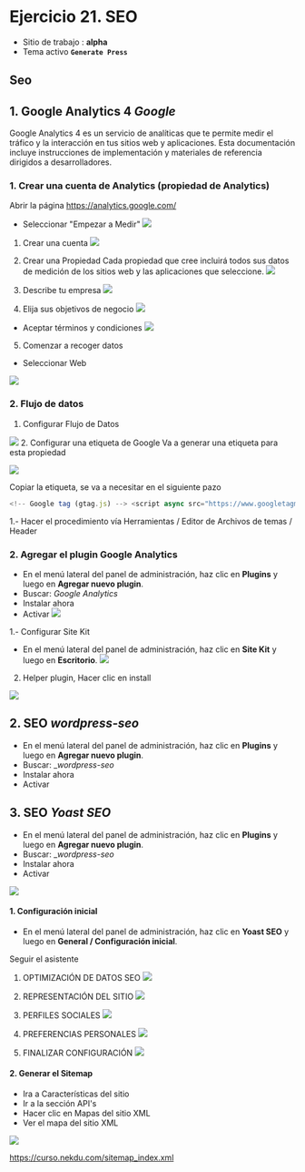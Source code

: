 # Ejercicio 21.  SEO

- Sitio de trabajo : **alpha**
- Tema activo **`Generate Press`**

## Seo


## 1. Google Analytics 4 _Google_

Google Analytics 4 es un servicio de analíticas que te permite medir el tráfico y la interacción en tus sitios web y aplicaciones. Esta documentación incluye instrucciones de implementación y materiales de referencia dirigidos a desarrolladores.

### 1. Crear una cuenta de Analytics (propiedad de Analytics)
Abrir la página https://analytics.google.com/
- Seleccionar "Empezar a Medir"
![](https://i.imgur.com/i6XHN8F.png)

1. Crear una cuenta
![](https://i.imgur.com/BmOiaOa.png)
2. Crear una Propiedad
Cada propiedad que cree incluirá todos sus datos de medición de los sitios web y las aplicaciones que seleccione.
![](https://i.imgur.com/LrEQn5m.png)

3. Describe tu empresa
![](https://i.imgur.com/D3rKHm6.png)

4. Elija sus objetivos de negocio
![](https://i.imgur.com/8bjzZXT.png)

- Aceptar términos y condiciones
![](https://i.imgur.com/TCe3F5e.png)

5. Comenzar a recoger datos
- Seleccionar Web

![](https://i.imgur.com/ZUFWCcL.png)
### 2.  Flujo de datos
1. Configurar Flujo de Datos

![](https://i.imgur.com/2qjAjJr.png)
2. Configurar una etiqueta de Google
Va a generar una etiqueta para esta propiedad

![](https://i.imgur.com/RdBBAgy.png)

Copiar la etiqueta, se va a necesitar en el siguiente pazo

```javascript
<!-- Google tag (gtag.js) --> <script async src="https://www.googletagmanager.com/gtag/js?id=G-WS8K0MDBPF"></script> <script> window.dataLayer = window.dataLayer || []; function gtag(){dataLayer.push(arguments);} gtag('js', new Date()); gtag('config', 'G-WS8K0MDBPF'); </script>
```

1.- Hacer el procedimiento vía 
Herramientas / Editor de Archivos de temas / Header


### 2. Agregar el plugin Google Analytics
- En el menú lateral del panel de administración, haz clic en **Plugins** y luego en **Agregar nuevo plugin**.
- Buscar: _Google Analytics_
- Instalar ahora
- Activar
![](https://i.imgur.com/TMaIJwi.png)

1.- Configurar Site Kit
- En el menú lateral del panel de administración, haz clic en **Site Kit** y luego en **Escritorio**.
![](https://i.imgur.com/cCh32rZ.png)

2. Helper plugin, Hacer clic en install

![](https://i.imgur.com/EwLnbXY.png)








## 2. SEO  _wordpress-seo_
- En el menú lateral del panel de administración, haz clic en **Plugins** y luego en **Agregar nuevo plugin**.
- Buscar: __wordpress-seo_
- Instalar ahora
- Activar


## 3. SEO  _Yoast SEO_
- En el menú lateral del panel de administración, haz clic en **Plugins** y luego en **Agregar nuevo plugin**.
- Buscar: __wordpress-seo_
- Instalar ahora
- Activar


![](https://i.imgur.com/JT04zl0.png)
#### 1. Configuración inicial
- En el menú lateral del panel de administración, haz clic en **Yoast SEO** y luego en **General / Configuración inicial**.

Seguir el asistente
1. OPTIMIZACIÓN DE DATOS SEO
![](https://i.imgur.com/0tVk9qM.png)
2. REPRESENTACIÓN DEL SITIO
![](https://i.imgur.com/KDYolwU.png)
3. PERFILES SOCIALES
![](https://i.imgur.com/iU8OOHe.png)

4.   PREFERENCIAS PERSONALES
![](https://i.imgur.com/qvx4BoX.png)

5. FINALIZAR CONFIGURACIÓN
![](https://i.imgur.com/gPkx33E.png)

#### 2. Generar el Sitemap
- Ira a Características del sitio
- Ir a la sección API's
- Hacer clic en Mapas del sitio XML
- Ver el mapa del sitio XML

![](https://i.imgur.com/pSwUwEl.png)

https://curso.nekdu.com/sitemap_index.xml

<!--stackedit_data:
eyJoaXN0b3J5IjpbMTI3NjI1NzgwLC0yMDA2NjA0MDE2LC02Mz
Q2ODQ4MjIsLTExOTI2MjEzNzMsNTE2MzIyMTcxLDcwNTY0Mjgz
MSwtMTYyMDU0OTU4Nl19
-->